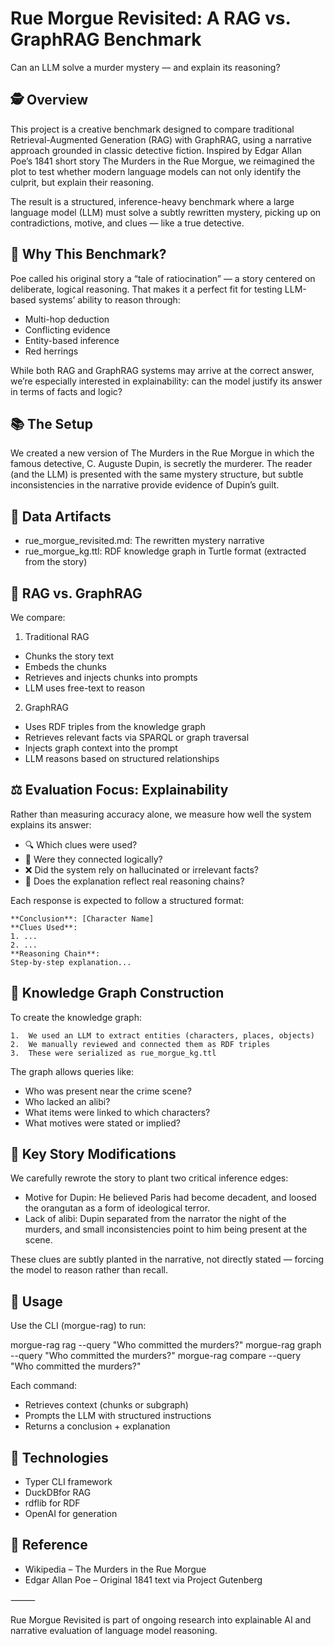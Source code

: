 # Rue Morgue Revisited: A RAG vs. GraphRAG Benchmark

Can an LLM solve a murder mystery — and explain its reasoning?

## 🕵️ Overview

This project is a creative benchmark designed to compare traditional Retrieval-Augmented Generation (RAG) with GraphRAG, using a narrative approach grounded in classic detective fiction. Inspired by Edgar Allan Poe’s 1841 short story The Murders in the Rue Morgue, we reimagined the plot to test whether modern language models can not only identify the culprit, but explain their reasoning.

The result is a structured, inference-heavy benchmark where a large language model (LLM) must solve a subtly rewritten mystery, picking up on contradictions, motive, and clues — like a true detective.

## 🧠 Why This Benchmark?

Poe called his original story a “tale of ratiocination” — a story centered on deliberate, logical reasoning. That makes it a perfect fit for testing LLM-based systems’ ability to reason through:

- Multi-hop deduction
- Conflicting evidence
- Entity-based inference
- Red herrings

While both RAG and GraphRAG systems may arrive at the correct answer, we’re especially interested in explainability: can the model justify its answer in terms of facts and logic?

## 📚 The Setup

We created a new version of The Murders in the Rue Morgue in which the famous detective, C. Auguste Dupin, is secretly the murderer. The reader (and the LLM) is presented with the same mystery structure, but subtle inconsistencies in the narrative provide evidence of Dupin’s guilt.

## 🔧 Data Artifacts

- rue_morgue_revisited.md: The rewritten mystery narrative
- rue_morgue_kg.ttl: RDF knowledge graph in Turtle format (extracted from the story)

## 🧱 RAG vs. GraphRAG

We compare:

1. Traditional RAG

- Chunks the story text
- Embeds the chunks
- Retrieves and injects chunks into prompts
- LLM uses free-text to reason

2. GraphRAG

- Uses RDF triples from the knowledge graph
- Retrieves relevant facts via SPARQL or graph traversal
- Injects graph context into the prompt
- LLM reasons based on structured relationships

## ⚖️ Evaluation Focus: Explainability

Rather than measuring accuracy alone, we measure how well the system explains its answer:

- 🔍 Which clues were used?
- 🔗 Were they connected logically?
- ❌ Did the system rely on hallucinated or irrelevant facts?
- 📜 Does the explanation reflect real reasoning chains?

Each response is expected to follow a structured format:

```
**Conclusion**: [Character Name]
**Clues Used**:
1. ...
2. ...
**Reasoning Chain**:
Step-by-step explanation...
```

## 🧠 Knowledge Graph Construction

To create the knowledge graph:

	1.	We used an LLM to extract entities (characters, places, objects)
	2.	We manually reviewed and connected them as RDF triples
	3.	These were serialized as rue_morgue_kg.ttl

The graph allows queries like:

- Who was present near the crime scene?
- Who lacked an alibi?
- What items were linked to which characters?
- What motives were stated or implied?

## 🧨 Key Story Modifications

We carefully rewrote the story to plant two critical inference edges:

- Motive for Dupin: He believed Paris had become decadent, and loosed the orangutan as a form of ideological terror.
- Lack of alibi: Dupin separated from the narrator the night of the murders, and small inconsistencies point to him being present at the scene.

These clues are subtly planted in the narrative, not directly stated — forcing the model to reason rather than recall.

## 🚀 Usage

Use the CLI (morgue-rag) to run:

morgue-rag rag --query "Who committed the murders?"
morgue-rag graph --query "Who committed the murders?"
morgue-rag compare --query "Who committed the murders?"

Each command:

- Retrieves context (chunks or subgraph)
- Prompts the LLM with structured instructions
- Returns a conclusion + explanation

## 🧰 Technologies

- Typer CLI framework
- DuckDBfor RAG
- rdflib for RDF
- OpenAI for generation

## 📎 Reference
- Wikipedia – The Murders in the Rue Morgue
- Edgar Allan Poe – Original 1841 text via Project Gutenberg

⸻

Rue Morgue Revisited is part of ongoing research into explainable AI and narrative evaluation of language model reasoning.
